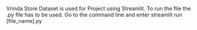 Vrinda Store Dataset is used for Project using Streamlit. 
To run the file the .py file has to be used. 
Go to the command line and enter streamlit run [file_name].py
